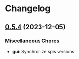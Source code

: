 # Changelog

## [0.5.4](https://github.com/gbbirkisson/spis/compare/gui-v0.5.3...gui-v0.5.4) (2023-12-05)


### Miscellaneous Chores

* **gui:** Synchronize spis versions
